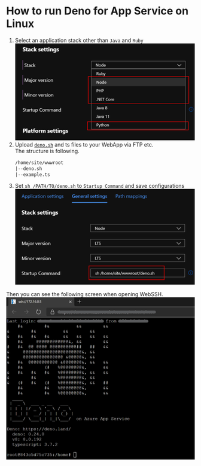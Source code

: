 # How to run Deno for App Service on Linux

1. Select an application stack other than `Java` and `Ruby`
  ![](../appstacks.png)
1. Upload [`deno.sh`](./deno.sh) and ts files to your WebApp via FTP etc.<br>
   The structure is following.
    ```
    /home/site/wwwroot
    |--deno.sh
    |--example.ts
    ```
1. Set `sh /PATH/TO/deno.sh` to `Startup Command` and save configurations
  ![](../startupscript.png)

Then you can see the following screen when opening WebSSH.
  ![](../denowebssh.png)
